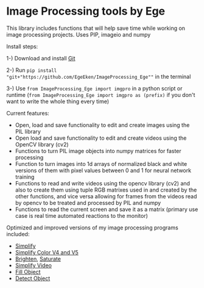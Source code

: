 # Image Processing tools by Ege

This library includes functions that will help save time while working on image processing projects.
Uses PIP, imageio and numpy

Install steps:

1-) Download and install [Git](https://git-scm.com/downloads)

2-) Run `pip install "git+"https://github.com/EgeEken/ImageProcessing_Ege""` in the terminal

3-) Use `from ImageProcessing_Ege import imgpro` in a python script or runtime (`from ImageProcessing_Ege import imgpro as (prefix)` if you don't want to write the whole thing every time)

Current features:

- Open, load and save functionality to edit and create images using the PIL library
- Open load and save functionality to edit and create videos using the OpenCV library (cv2)
- Functions to turn PIL image objects into numpy matrices for faster processing
- Function to turn images into 1d arrays of normalized black and white versions of them with pixel values between 0 and 1 for neural network training 
- Functions to read and write videos using the opencv library (cv2) and also to create them using tuple RGB matrixes used in and created by the other functions, and vice versa allowing for frames from the videos read by opencv to be treated and processed by PIL and numpy
- Functions to read the current screen and save it as a matrix (primary use case is real time automated reactions to the monitor)


Optimized and improved versions of my image processing programs included: 
- [Simplify](https://github.com/EgeEken/Simplify)
- [Simplify Color V4 and V5](https://github.com/EgeEken/Simplify-Color)
- [Brighten](https://github.com/EgeEken/Brighten), [Saturate](https://github.com/EgeEken/Saturate)
- [Simplify Video](https://github.com/EgeEken/Simplify-Video)
- [Fill Object](https://github.com/EgeEken/Fill-Object)
- [Detect Object](https://github.com/EgeEken/Detect-Object)
